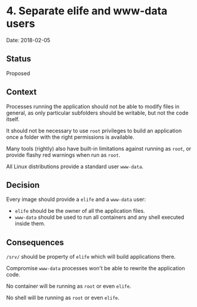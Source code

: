 # 4. Separate elife and www-data users

Date: 2018-02-05

## Status

Proposed

## Context

Processes running the application should not be able to modify files in general, as only particular subfolders should be writable, but not the code itself.

It should not be necessary to use `root` privileges to build an application once a folder with the right permissions is available.

Many tools (rightly) also have built-in limitations against running as `root`, or provide flashy red warnings when run as `root`.

All Linux distributions provide a standard user `www-data`.

## Decision

Every image should provide a `elife` and a `www-data` user:

- `elife` should be the owner of all the application files.
- `www-data` should be used to run all containers and any shell executed inside them.

## Consequences

`/srv/` should be property of `elife` which will build applications there.

Compromise `www-data` processes won't be able to rewrite the application code.

No container will be running as `root` or even `elife`.

No shell will be running as `root` or even `elife`.
